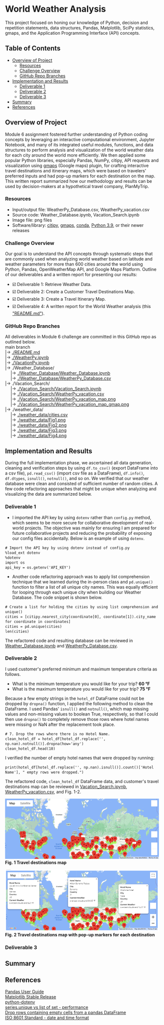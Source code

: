 # World Weather Analysis
This project focused on honing our knowledge of Python, decision and repetition statements, data structures, Pandas, Matplotlib, SciPy statistics, gmaps, and the Application Programming Interface (API) concepts.

## Table of Contents
- [Overview of Project](#overview-of-project)
  - [Resources](#resources)
  - [Challenge Overview](#challenge-overview)
  - [GitHub Repo Branches](#github-repo-branches)
- [Implementation and Results](#implementation-and-results)
  - [Deliverable 1](#deliverable-1)
  - [Deliverable 2](#deliverable-2)
  - [Deliverable 3](#deliverable-3)
- [Summary](#summary)
- [References](#references)

## Overview of Project
Module 6 assignment fostered further understanding of Python coding concepts by leveraging an interactive computational environment, Jupyter Notebook, and many of its integrated useful modules, functions, and data structures to perform analysis and visualization of the world weather data for each city around the world more efficiently. We then applied some popular Python libraries, especially Pandas, NumPy, citipy, API requests and visualization using [gmaps](https://pypi.org/project/gmaps/) (Google maps) plugin, for crafting interactive travel destinations and itinerary maps, which were based on travelers' preferred inputs and had pop-up markers for each destination on the map. This written report summarized how our methodology and results can be used by decision-makers at a hypothetical travel company, PlanMyTrip.

### Resources
- Input/output file: WeatherPy_Database.csv, WeatherPy_vacation.csv
- Source code: Weather_Database.ipynb, Vacation_Search.ipynb
- Image file: png files
- Software/library: [citipy](https://github.com/wingchen/citipy), [gmaps](https://jupyter-gmaps.readthedocs.io/en/latest/), [conda](https://github.com/conda/conda/releases), [Python 3.9](https://docs.python.org/release/3.9.12/), or their newer releases

### Challenge Overview
Our goal is to understand the API concepts through systematic steps that are commonly used when analyzing world weather based on latitude and weather parameters for more than 600 cities around the world using Python, Pandas, OpenWeatherMap API, and Google Maps Platform. Outline of our deliverables and a written report for presenting our results:

- ☑️ Deliverable 1: Retrieve Weather Data.
- ☑️ Deliverable 2: Create a Customer Travel Destinations Map.
- ☑️ Deliverable 3: Create a Travel Itinerary Map.
- ☑️ Deliverable 4: A written report for the World Weather analysis (this ["README.md"](./README.md)).

### GitHub Repo Branches
All deliverables in Module 6 challenge are committed in this GitHub repo as outlined below.  
main branch  
|&rarr; [./README.md](./README.md)  
|&rarr; [./WeatherPy.ipynb](./WeatherPy.ipynb)  
|&rarr; [./VacationPy.ipynb](./VacationPy.ipynb)  
|&rarr; ./Weather_Database/  
  &emsp; |&rarr; [./Weather_Database/Weather_Database.ipynb](./Weather_Database/Weather_Database.ipynb)  
  &emsp; |&rarr; [./Weather_Database/WeatherPy_Database.csv](./Weather_Database/WeatherPy_Database.csv)  
|&rarr; ./Vacation_Search/  
  &emsp; |&rarr; [./Vacation_Search/Vacation_Search.ipynb](./Vacation_Search/Vacation_Search.ipynb)  
  &emsp; |&rarr; [./Vacation_Search/WeatherPy_vacation.csv](./Vacation_Search/WeatherPy_vacation.csv)  
  &emsp; |&rarr; [./Vacation_Search/WeatherPy_vacation_map.png](./Vacation_Search/WeatherPy_vacation_map.png)  
  &emsp; |&rarr; [./Vacation_Search/WeatherPy_vacation_map_gmap.png](./Vacation_Search/WeatherPy_vacation_map_gmap.png)  
|&rarr; ./weather_data/  
  &emsp; |&rarr; [./weather_data/cities.csv](./weather_data/cities.csv)  
  &emsp; |&rarr; [./weather_data/Fig1.png](./weather_data/Fig1.png)  
  &emsp; |&rarr; [./weather_data/Fig2.png](./weather_data/Fig2.png)  
  &emsp; |&rarr; [./weather_data/Fig3.png](./weather_data/Fig3.png)  
  &emsp; |&rarr; [./weather_data/Fig4.png](./weather_data/Fig4.png)  

## Implementation and Results
During the full implementation phase, we ascertained all data generation, cleaning and verification steps by using `df.to_csv()` (export DataFrame into a csv file), `pd.read_csv()` (import csv file as a DataFrame), `df.info()`, `df.dtypes`, `isnull()`, `notnull()`, and so on. We verified that our weather database were clean and consisted of sufficient number of random cities. A few code refactoring approaches that might be unique when analyzing and visualizing the data are summarized below.

### Deliverable 1
- I imported the API key by using `dotenv` rather than `config.py` method, which seems to be more secure for collaborative development of real-world projects. The objective was mainly for ensuring I am prepared for future collaborative projects and reducing the probability of exposing our config files accidentally. Below is an example of using `dotenv`.

```
# Import the API key by using dotenv instead of config.py
%load_ext dotenv
%dotenv
import os
api_key = os.getenv('API_KEY')
```

- Another code refactoring approach was to apply list comprehension technique that we learned during the in-person class and `pd.unique()` function to filter a list of all unique city names. This was equally efficient for looping through each unique city when building our Weather Database. The code snippet is shown below.

```
# Create a list for holding the cities by using list comprehension and unique()
cities = [citipy.nearest_city(coordinate[0], coordinate[1]).city_name for coordinate in coordinates]
cities = pd.unique(cities)
len(cities)
```

The refactored code and resulting database can be reviewed in [Weather_Database.ipynb](./Weather_Database/Weather_Database.ipynb) and [WeatherPy_Database.csv](./Weather_Database/WeatherPy_Database.csv).

### Deliverable 2
I used customer's preferred minimum and maximum temperature criteria as follows.
- What is the minimum temperature you would like for your trip? **60 &deg;F**
- What is the maximum temperature you would like for your trip? **75 &deg;F**

Because a few empty strings in the `hotel_df` DataFrame could not be dropped by `dropna()` function, I applied the following method to clean the DataFrame. I used Pandas' `isnull()` and `notnull()`, which map missing values and non-missing values to boolean True, respectively, so that I could then use `dropna()` to completely remove those rows where hotel names were missing or NaN after the replacement took place.

```
# 7. Drop the rows where there is no Hotel Name.
clean_hotel_df = hotel_df[hotel_df.replace('', np.nan).notnull()].dropna(how='any')
clean_hotel_df.head(10)
```

I verified the number of empty hotel names that were dropped by running:

```
print(hotel_df[hotel_df.replace('', np.nan).isnull()].count()['Hotel Name'], " empty rows were dropped.")
```

The refactored code, `clean_hotel_df` DataFrame data, and customer's travel destinations map can be reviewed in [Vacation_Search.ipynb](./Vacation_Search/Vacation_Search.ipynb), [WeatherPy_vacation.csv](./Vacation_Search/WeatherPy_vacation.csv), and Fig. 1-2.

![Fig. 1](./Vacation_Search/WeatherPy_vacation_map_gmap.png)\
**Fig. 1 Travel destinations map**

![Fig. 2](./Vacation_Search/WeatherPy_vacation_map.png)\
**Fig. 2 Travel destinations map with pop-up markers for each destination**

### Deliverable 3

## Summary

## References
[Pandas User Guide](https://pandas.pydata.org/pandas-docs/stable/user_guide/index.html#user-guide)\
[Matplotlib Stable Release](https://matplotlib.org/3.6.0/users/release_notes.html)\
[python-dotenv](https://pypi.org/project/python-dotenv/)\
[series.unique vs list of set - performance](https://stackoverflow.com/questions/46839277/series-unique-vs-list-of-set-performance)\
[Drop rows containing empty cells from a pandas DataFrame](https://stackoverflow.com/questions/29314033/drop-rows-containing-empty-cells-from-a-pandas-dataframe)\
[ISO 8601 Standard - date and time format](https://en.wikipedia.org/wiki/ISO_8601)
